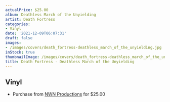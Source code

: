 ```yaml
---
actualPrice: $25.00
album: Deathless March of the Unyielding
artist: Death Fortress
categories:
- Vinyl
date: '2021-12-09T06:07:31'
draft: false
images:
- /images/covers/death_fortress-deathless_march_of_the_unyielding.jpg
inStock: true
thumbnailImage: /images/covers/death_fortress-deathless_march_of_the_unyielding-thumb.jpg
title: Death Fortress - Deathless March of the Unyielding
---
```


## Vinyl
* Purchase from [NWN Productions](http://shop.nwnprod.com/index.php?route=product/product&path=75&product_id=19585&sort=pd.name&order=ASC) for $25.00

